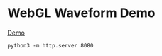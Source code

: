 # WebGL Waveform Demo

[Demo](https://willwillems.github.io/webgl-waveform/)

```
python3 -m http.server 8080
```
